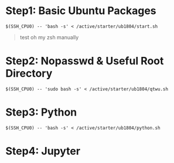 # Step1: Basic Ubuntu Packages
```
$(SSH_CPU0) -- 'bash -s' < /active/starter/ub1804/start.sh
```
> test oh my zsh manually


# Step2: Nopasswd & Useful Root Directory
```
$(SSH_CPU0) -- 'sudo bash -s' < /active/starter/ub1804/qtwu.sh
```


# Step3: Python
```
$(SSH_CPU0) -- 'bash -s' < /active/starter/ub1804/python.sh
```


# Step4: Jupyter

